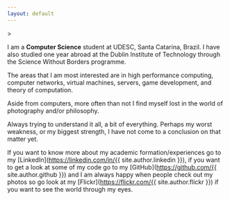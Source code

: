 ```yaml
---
layout: default
---
```


\>

I am a **Computer Science** student at UDESC, Santa Catarina, Brazil. I have also studied one year abroad at the Dublin Institute of Technology through the Science Without Borders programme.

The areas that I am most interested are in high performance computing, computer networks, virtual machines, servers, game development, and theory of computation.

Aside from computers, more often than not I find myself lost in the world of photography and/or philosophy.

Always trying to understand it all, a bit of everything. Perhaps my worst weakness, or my biggest strength, I have not come to a conclusion on that matter yet.

If you want to know more about my academic formation/experiences go to my [LinkedIn](https://linkedin.com/in/{{ site.author.linkedin }}), if you want to get a look at some of my code go to my [GitHub](https://github.com/{{ site.author.github }}) and I am always happy when people check out my photos so go look at my [Flickr](https://flickr.com/{{ site.author.flickr }}) if you want to see the world through my eyes.
